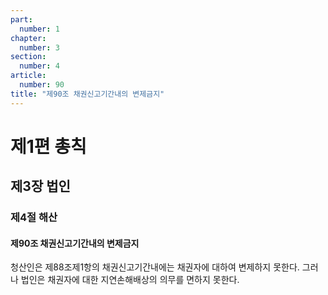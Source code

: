 ```yaml
---
part:
  number: 1
chapter:
  number: 3
section:
  number: 4
article:
  number: 90
title: "제90조 채권신고기간내의 변제금지"
---
```


# 제1편 총칙

## 제3장 법인

### 제4절 해산

#### 제90조 채권신고기간내의 변제금지

청산인은 제88조제1항의 채권신고기간내에는 채권자에 대하여 변제하지 못한다. 그러나 법인은 채권자에 대한 지연손해배상의 의무를 면하지 못한다.
